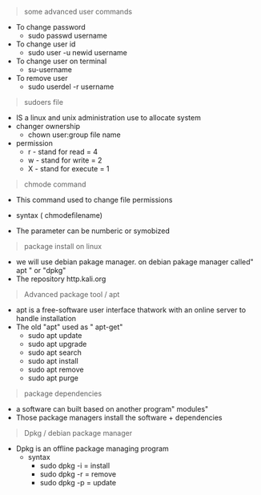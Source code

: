 > some advanced user commands

+ To change password
   + sudo passwd username 
+ To change user id 
   + sudo user  -u newid username 
+ To change user on terminal 
   + su-username 
+ To remove user
   + sudo userdel -r username 

>sudoers file
+ IS a linux and unix administration use to allocate  system
+ changer ownership 
    + chown user:group file name 
+ permission 
    + r - stand for read = 4
    + w - stand for write = 2
    + X - stand for execute = 1

> chmode command
+ This command used to change file permissions 

 + syntax ( chmode<parameter>filename)
 + The parameter can be numberic or symobized

 >package install on linux
 + we will use debian pakage manager. on debian pakage manager called" apt " or "dpkg"
 + The repository http.kali.org
 
 >Advanced package tool / apt 
+  apt is  a free-software user interface thatwork with an online server to handle installation
+ The old "apt" used as " apt-get"
     + sudo apt update 
     + sudo apt upgrade
     + sudo apt search <software name >
     + sudo apt install<software name >
     + sudo apt remove <software name >
     + sudo apt purge  <software name >
> package dependencies
+ a software can built based on another program" modules"
+ Those package managers install the software + dependencies

>Dpkg / debian package manager
+ Dpkg is an offline package managing program 
  + syntax 
       + sudo dpkg -i <package name > = install
       + sudo dpkg -r <package name > = remove
       + sudo dpkg -p <package name > = update
       